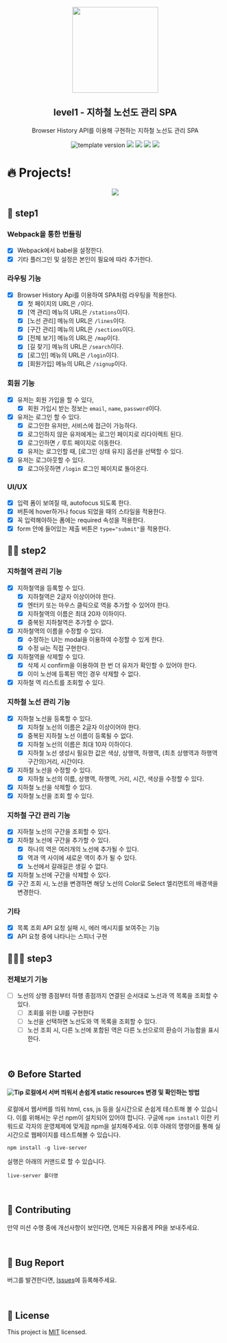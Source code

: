 <p align="middle" >
  <img width="200px;" src="./src/images/subway_emoji.png"/>
</p>
<h2 align="middle">level1 - 지하철 노선도 관리 SPA</h2>
<p align="middle">Browser History API를 이용해 구현하는 지하철 노선도 관리 SPA</p>
<p align="middle">
  <img src="https://img.shields.io/badge/version-1.0.0-blue?style=flat-square" alt="template version"/>
  <img src="https://img.shields.io/badge/language-html-red.svg?style=flat-square"/>
  <img src="https://img.shields.io/badge/language-css-blue.svg?style=flat-square"/>
  <img src="https://img.shields.io/badge/language-js-yellow.svg?style=flat-square"/>
  <img src="https://img.shields.io/badge/license-MIT-brightgreen.svg?style=flat-square"/>
</p>

# 🔥 Projects!

<p align="middle">
  <img src="./src/images/readme/subway_app_preview.png">
</p>

## 🎯 step1

### Webpack을 통한 번들링

- [x] Webpack에서 babel을 설정한다.
- [x] 기타 플러그인 및 설정은 본인이 필요에 따라 추가한다.

### 라우팅 기능

- [x] Browser History Api를 이용하여 SPA처럼 라우팅을 적용한다.
  - [x] 첫 페이지의 URL은 `/`이다.
  - [x] [역 관리] 메뉴의 URL은 `/stations`이다.
  - [x] [노선 관리] 메뉴의 URL은 `/lines`이다.
  - [x] [구간 관리] 메뉴의 URL은 `/sections`이다.
  - [x] [전체 보기] 메뉴의 URL은 `/map`이다.
  - [x] [길 찾기] 메뉴의 URL은 `/search`이다.
  - [x] [로그인] 메뉴의 URL은 `/login`이다.
  - [x] [회원가입] 메뉴의 URL은 `/signup`이다.

### 회원 기능

- [x] 유저는 회원 가입을 할 수 있다,
  - [x] 회원 가입시 받는 정보는 `email`, `name`, `password`이다.
- [x] 유저는 로그인 할 수 있다.
  - [x] 로그인한 유저만, 서비스에 접근이 가능하다.
  - [x] 로그인하지 않은 유저에게는 로그인 페이지로 리다이렉트 된다.
  - [x] 로그인하면 `/` 루트 페이지로 이동한다.
  - [x] 유저는 로그인할 때, [로그인 상태 유지] 옵션을 선택할 수 있다.
- [x] 유저는 로그아웃할 수 있다.
  - [x] 로그아웃하면 `/login` 로그인 페이지로 돌아온다.

### UI/UX

- [x] 입력 폼이 보여질 때, autofocus 되도록 한다.
- [x] 버튼에 hover하거나 focus 되었을 때의 스타일을 적용한다.
- [x] 꼭 입력해야하는 폼에는 required 속성을 적용한다.
- [x] form 안에 들어있는 제출 버튼은 `type="submit"`을 적용한다.

## 🎯🎯 step2

### 지하철역 관리 기능

- [x] 지하철역을 등록할 수 있다.
  - [x] 지하철역은 2글자 이상이어야 한다.
  - [x] 엔터키 또는 마우스 클릭으로 역을 추가할 수 있어야 한다.
  - [x] 지하철역의 이름은 최대 20자 이하이다.
  - [x] 중복된 지하철역은 추가할 수 없다.
- [x] 지하철역의 이름을 수정할 수 있다.
  - [x] 수정하는 UI는 modal을 이용하여 수정할 수 있게 한다.
  - [x] 수정 ui는 직접 구현한다.
- [x] 지하철역을 삭제할 수 있다.
  - [x] 삭제 시 confirm을 이용하여 한 번 더 유저가 확인할 수 있어야 한다.
  - [x] 이미 노선에 등록된 역인 경우 삭제할 수 없다.
- [x] 지하철 역 리스트를 조회할 수 있다.

### 지하철 노선 관리 기능

- [x] 지하철 노선을 등록할 수 있다.
  - [x] 지하철 노선의 이름은 2글자 이상이어야 한다.
  - [x] 중복된 지하철 노선 이름이 등록될 수 없다.
  - [x] 지하철 노선의 이름은 최대 10자 이하이다.
  - [x] 지하철 노선 생성시 필요한 값은 색상, 상행역, 하행역, (최초 상행역과 하행역 구간의)거리, 시간이다.
- [x] 지하철 노선을 수정할 수 있다.
  - [x] 지하철 노선의 이름, 상행역, 하행역, 거리, 시간, 색상을 수정할 수 있다.
- [x] 지하철 노선을 삭제할 수 있다.
- [x] 지하철 노선을 조회 할 수 있다.

### 지하철 구간 관리 기능

- [x] 지하철 노선의 구간을 조회할 수 있다.
- [x] 지하철 노선에 구간을 추가할 수 있다.
  - [x] 하나의 역은 여러개의 노선에 추가될 수 있다.
  - [x] 역과 역 사이에 새로운 역이 추가 될 수 있다.
  - [x] 노선에서 갈래길은 생길 수 없다.
- [x] 지하철 노선에 구간을 삭제할 수 있다.
- [x] 구간 조회 시, 노선을 변경하면 해당 노선의 Color로 Select 엘리먼트의 배경색을 변경한다.

### 기타

- [x] 목록 조회 API 요청 실패 시, 에러 메시지를 보여주는 기능
- [x] API 요청 중에 나타나는 스피너 구현

## 🎯🎯🎯 step3

### 전체보기 기능

- [ ] 노선의 상행 종점부터 하행 종점까지 연결된 순서대로 노선과 역 목록을 조회할 수 있다.
  - [ ] 조회를 위한 UI를 구현한다
  - [ ] 노선을 선택하면 노선도와 역 목록을 조회할 수 있다.
  - [ ] 노선 조회 시, 다른 노선에 포함된 역은 다른 노선으로의 환승이 가능함을 표시한다.

<br>

## ⚙️ Before Started

#### <img alt="Tip" src="https://img.shields.io/static/v1.svg?label=&message=Tip&style=flat-square&color=673ab8"> 로컬에서 서버 띄워서 손쉽게 static resources 변경 및 확인하는 방법

로컬에서 웹서버를 띄워 html, css, js 등을 실시간으로 손쉽게 테스트해 볼 수 있습니다. 이를 위해서는 우선 npm이 설치되어 있어야 합니다. 구글에 `npm install` 이란 키워드로 각자의 운영체제에 맞게끔 npm을 설치해주세요. 이후 아래의 명령어를 통해 실시간으로 웹페이지를 테스트해볼 수 있습니다.

```
npm install -g live-server
```

실행은 아래의 커맨드로 할 수 있습니다.

```
live-server 폴더명
```

<br>

## 👏 Contributing

만약 미션 수행 중에 개선사항이 보인다면, 언제든 자유롭게 PR을 보내주세요.

<br>

## 🐞 Bug Report

버그를 발견한다면, [Issues](https://github.com/woowacourse/javascript-subway/issues)에 등록해주세요.

<br>

## 📝 License

This project is [MIT](https://github.com/woowacourse/javascript-subway/blob/main/LICENSE) licensed.
